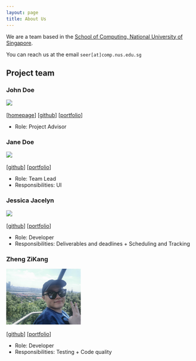 ```yaml
---
layout: page
title: About Us
---
```


We are a team based in the [School of Computing, National University of Singapore](http://www.comp.nus.edu.sg).

You can reach us at the email `seer[at]comp.nus.edu.sg`

## Project team

### John Doe

<img src="images/johndoe.png" width="200px">

[[homepage](http://www.comp.nus.edu.sg/~damithch)]
[[github](https://github.com/johndoe)]
[[portfolio](team/johndoe.md)]

* Role: Project Advisor

### Jane Doe

<img src="images/johndoe.png" width="200px">

[[github](http://github.com/johndoe)]
[[portfolio](team/johndoe.md)]

* Role: Team Lead
* Responsibilities: UI

### Jessica Jacelyn

<img src="images/johndoe.png" width="200px">

[[github](http://github.com/jessicajacelyn)] [[portfolio](team/jessicajacelyn.md)]

* Role: Developer
* Responsibilities: Deliverables and deadlines + Scheduling and Tracking

### Zheng ZiKang

<img src="images/zzkzzzz.png" width="200px">

[[github](http://github.com/zzkzzzz)]
[[portfolio](team/zzkzzzz.md)]

* Role: Developer
* Responsibilities: Testing + Code quality


